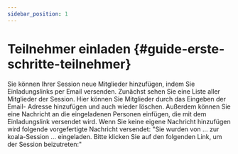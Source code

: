 ```yaml
---
sidebar_position: 1
---
```


# Teilnehmer einladen {#guide-erste-schritte-teilnehmer}

Sie können Ihrer Session neue Mitglieder hinzufügen, indem Sie Einladungslinks per Email versenden. Zunächst sehen Sie eine Liste aller Mitglieder der Session. Hier können Sie Mitglieder durch das Eingeben der Email- Adresse hinzufügen und auch wieder löschen. 
Außerdem können Sie eine Nachricht an die eingeladenen Personen einfügen, die mit dem Einladungslink versendet wird. Wenn Sie keine eigene Nachricht hinzufügen wird folgende vorgefertigte Nachricht versendet: 
"Sie wurden von ... zur koala-Session ... eingeladen.
Bitte klicken Sie auf den folgenden Link, um der Session beizutreten:"